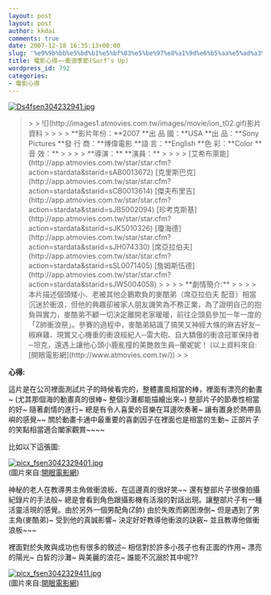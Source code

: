 ```yaml
---
layout: post
layout: post
author: kkdai
comments: true
date: 2007-12-18 16:35:13+00:00
slug: '%e9%9b%bb%e5%bd%b1%e5%bf%83%e5%be%97%e8%a1%9d%e6%b5%aa%e5%ad%a3%e7%af%80surfs-up'
title: 電影心得~~衝浪季節(Surf’s Up)
wordpress_id: 792
categories:
- 電影心得
---
```


[![Ds4fsen304232941.jpg](http://farm3.static.flickr.com/2407/2120190986_6bce4c1971.jpg)](http://www.flickr.com/photos/27643002@N00/2120190986/)

 

<blockquote>  
> 
> ![](http://images1.atmovies.com.tw/images/movie/ion_t02.gif)影片資料 
> 
>    
> 
> **影片年份：**2007         
**出 品 國：**USA         
**出 品：**Sony Pictures         
**發 行 商：**博偉電影         
**語 言：**English         
**色 彩：**Color         
**音 效：**
> 
>    
> 
> **導演：** **演員：**
> 
>    
> 
> [艾希布萊能](http://app.atmovies.com.tw/star/star.cfm?action=stardata&starid=sAB0013672)         
[克里斯巴克](http://app.atmovies.com.tw/star/star.cfm?action=stardata&starid=sCB0013614)         
[傑夫布里吉](http://app.atmovies.com.tw/star/star.cfm?action=stardata&starid=sJB5002094)         
[珍考克斯基](http://app.atmovies.com.tw/star/star.cfm?action=stardata&starid=sJK5010326)         
[瓊海德](http://app.atmovies.com.tw/star/star.cfm?action=stardata&starid=sJH074330)         
[席亞拉伯夫](http://app.atmovies.com.tw/star/star.cfm?action=stardata&starid=sSL0071405)         
[詹姆斯伍德](http://app.atmovies.com.tw/star/star.cfm?action=stardata&starid=sJW5004058)
> 
>    
> 
> **劇情簡介:**
> 
>    
> 
> 本片描述個頭矮小、老被其他企鵝欺負的麥酷弟（席亞拉伯夫 配音）相當沉迷於衝浪，但他的興趣卻被家人朋友譏笑為不務正業，為了證明自己的抱負與實力，麥酷弟不顧一切決定離開老家暖暖，前往企頭島參加一年一度的「Z帥衝浪祭」。參賽的過程中，麥酷弟結識了搞笑又神經大條的麻吉好友─椒麻雞、現實又心機重的衝浪經紀人─雷大砲、自大驕傲的衝浪冠軍保持者─坦克，還遇上讓他心頭小鹿亂撞的美艷救生員─蘭妮妮！        
(以上資料來自: [開眼電影網](http://www.atmovies.com.tw/))
> 
> </blockquote>

 

**心得:**

 

這片是在公司裡面測試片子的時候看完的，整體畫風相當的棒，裡面有漂亮的動畫~ (尤其那個海的動畫真的很棒~ 整個沙灘都能描繪出來~) 整部片子的節奏性相當的好~ 隨著劇情的進行~ 總是有令人喜愛的音樂在耳邊吹奏著~ 讓有置身於熱帶島嶼的感覺~~ 關於動畫卡通中最重要的喜劇因子在裡面也是相當的生動~ 正部片子的笑點相當適合闔家觀賞~~~~ 


<!-- more -->
  

比如以下這張圖:

 

[![picx_fsen3042329401.jpg](http://farm3.static.flickr.com/2352/2120191066_0d64c49c5f.jpg)](http://www.flickr.com/photos/27643002@N00/2120191066/)       
(圖片來自:[開眼電影網](http://www.atmovies.com.tw/))

 

神秘的老人在教導男主角做衝浪板，在這邊真的很好笑~~ 還有整部片子很像拍攝紀錄片的手法般~ 總是會看到角色跟攝影機有活潑的對話出現。讓整部片子有一種活靈活現的感覺。由於另外一個男配角(Z帥) 由於失敗而窮困潦倒~ 但是遇到了男主角(麥酷弟)~ 受到他的真誠影響~ 決定好好教導他衝浪的訣竅~ 並且教導他做衝浪板~~~

 

裡面對於失敗與成功也有很多的敘述~ 相信對於許多小孩子也有正面的作用~ 漂亮的陽光~ 白皙的沙灘~ 與美麗的浪花~ 誰能不沉溺於其中呢??

 

[](http://www.flickr.com/photos/27643002@N00/2120190986/)

 

[![picx_fsen3042329411.jpg](http://farm3.static.flickr.com/2401/2119409905_a4a8ec5384.jpg)](http://www.flickr.com/photos/27643002@N00/2119409905/)       
(圖片來自:[開眼電影網](http://www.atmovies.com.tw/))
